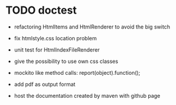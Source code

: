 TODO doctest
============

- refactoring HtmlItems and HtmlRenderer to avoid the big switch
- fix htmlstyle.css location problem
- unit test for HtmlIndexFileRenderer

- give the possibility to use own css classes
- mockito like method calls: report(object).function();
- add pdf as output format
- host the documentation created by maven with github page
